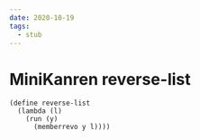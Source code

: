 ```yaml
---
date: 2020-10-19
tags: 
  - stub
---
```


# MiniKanren reverse-list

```elisp
(define reverse-list
  (lambda (l)
    (run (y)
      (memberrevo y l))))
```
